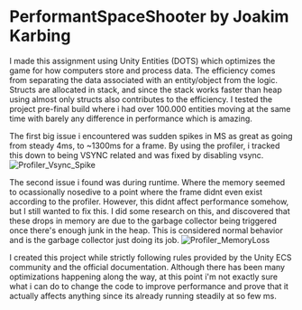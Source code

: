 # PerformantSpaceShooter by Joakim Karbing

I made this assignment using Unity Entities (DOTS) which optimizes the game for how computers store and process data. The efficiency comes from separating the data associated with an entity/object from the logic. Structs are allocated in stack, and since the stack works faster than heap using almost only structs also contributes to the efficiency. I tested the project pre-final build where i had over 100.000 entities moving at the same time with barely any difference in performance which is amazing.

The first big issue i encountered was sudden spikes in MS as great as going from steady 4ms, to ~1300ms for a frame. By using the profiler, i tracked this down to being VSYNC related and was fixed by disabling vsync.
![Profiler_Vsync_Spike](https://github.com/k4rba/PerformantSpaceShooter/assets/22280392/0a9f9628-1e4f-4a1d-befa-8ae102faa4eb)



The second issue i found was during runtime. Where the memory seemed to ocassionally nosedive to a point where the frame didnt even exist according to the profiler. However, this didnt affect performance somehow, but I still wanted to fix this.
I did some research on this, and discovered that these drops in memory are due to the garbage collector being triggered once there's enough junk in the heap. This is considered normal behavior and is the garbage collector just doing its job.
![Profiler_MemoryLoss](https://github.com/k4rba/PerformantSpaceShooter/assets/22280392/ceca03a6-34d2-49c2-9609-24268b3a6afb)





I created this project while strictly following rules provided by the Unity ECS community and the official documentation. Although there has been many optimizations happening along the way, at this point i'm not exactly sure what i can do to change the code to improve performance and prove that it actually affects anything since its already running steadily at so few ms.
